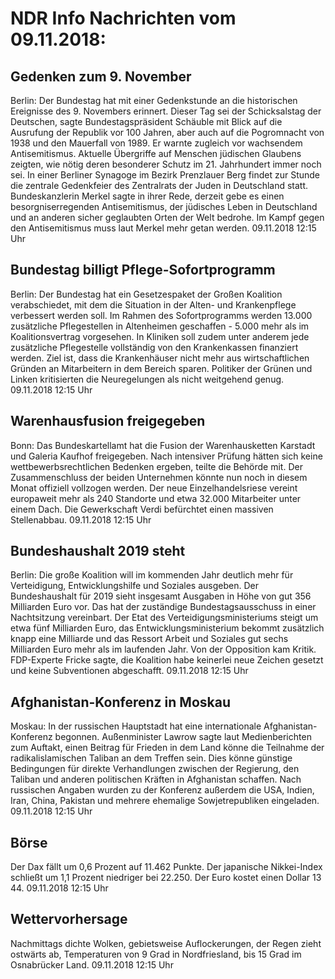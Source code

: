 # NDR Info Nachrichten vom 09.11.2018:


## Gedenken zum 9. November
Berlin: Der Bundestag hat mit einer Gedenkstunde an die historischen Ereignisse des 9. Novembers erinnert. Dieser Tag sei der Schicksalstag der Deutschen, sagte Bundestagspräsident Schäuble mit Blick auf die Ausrufung der Republik vor 100 Jahren, aber auch auf die Pogromnacht von 1938 und den Mauerfall von 1989. Er warnte zugleich vor wachsendem Antisemitismus. Aktuelle Übergriffe auf Menschen jüdischen Glaubens zeigten, wie nötig deren besonderer Schutz im 21. Jahrhundert immer noch sei. In einer Berliner Synagoge im Bezirk Prenzlauer Berg findet zur Stunde die zentrale Gedenkfeier des Zentralrats der Juden in Deutschland statt. Bundeskanzlerin Merkel sagte in ihrer Rede, derzeit gebe es einen besorgniserregenden Antisemitismus, der jüdisches Leben in Deutschland und an anderen sicher geglaubten Orten der Welt bedrohe. Im Kampf gegen den Antisemitismus muss laut Merkel mehr getan werden. 09.11.2018 12:15 Uhr 

## Bundestag billigt Pflege-Sofortprogramm
Berlin: Der Bundestag hat ein Gesetzespaket der Großen Koalition verabschiedet, mit dem die Situation in der Alten- und Krankenpflege verbessert werden soll. Im Rahmen des Sofortprogramms werden 13.000 zusätzliche Pflegestellen in Altenheimen geschaffen - 5.000 mehr als im Koalitionsvertrag vorgesehen. In Kliniken soll zudem unter anderem jede zusätzliche Pflegestelle vollständig von den Krankenkassen finanziert werden. Ziel ist, dass die Krankenhäuser nicht mehr aus wirtschaftlichen Gründen an Mitarbeitern in dem Bereich sparen. Politiker der Grünen und Linken kritisierten die Neuregelungen als nicht weitgehend genug. 09.11.2018 12:15 Uhr 

## Warenhausfusion freigegeben
Bonn: Das Bundeskartellamt hat die Fusion der Warenhausketten Karstadt und Galeria Kaufhof freigegeben. Nach intensiver Prüfung hätten sich keine wettbewerbsrechtlichen Bedenken ergeben, teilte die Behörde mit. Der Zusammenschluss der beiden Unternehmen könnte nun noch in diesem Monat offiziell vollzogen werden. Der neue Einzelhandelsriese vereint europaweit mehr als 240 Standorte und etwa 32.000 Mitarbeiter unter einem Dach. Die Gewerkschaft Verdi befürchtet einen massiven Stellenabbau. 09.11.2018 12:15 Uhr 

## Bundeshaushalt 2019 steht
Berlin:	Die große Koalition will im kommenden Jahr deutlich mehr für Verteidigung, Entwicklungshilfe und Soziales ausgeben. Der Bundeshaushalt für 2019 sieht insgesamt Ausgaben in Höhe von gut 356 Milliarden Euro vor. Das hat der zuständige Bundestagsausschuss in einer Nachtsitzung vereinbart. Der Etat des Verteidigungsministeriums steigt um etwa fünf Milliarden Euro, das Entwicklungsministerium bekommt zusätzlich knapp eine Milliarde und das Ressort Arbeit und Soziales gut sechs Milliarden Euro mehr als im laufenden Jahr. Von der Opposition kam Kritik. FDP-Experte Fricke sagte, die Koalition habe keinerlei neue Zeichen gesetzt und keine Subventionen abgeschafft. 09.11.2018 12:15 Uhr 

## Afghanistan-Konferenz in Moskau
Moskau: In der russischen Hauptstadt hat eine internationale Afghanistan-Konferenz begonnen. Außenminister Lawrow sagte laut Medienberichten zum Auftakt, einen Beitrag für Frieden in dem Land könne die Teilnahme der radikalislamischen Taliban an dem Treffen sein. Dies könne günstige Bedingungen für direkte Verhandlungen zwischen der Regierung, den Taliban und anderen politischen Kräften in Afghanistan schaffen. Nach russischen Angaben wurden zu der Konferenz außerdem die USA, Indien, Iran, China, Pakistan und mehrere ehemalige Sowjetrepubliken eingeladen. 09.11.2018 12:15 Uhr 

## Börse
Der Dax fällt um 0,6 Prozent auf 11.462 Punkte. Der japanische Nikkei-Index schließt um  1,1  Prozent niedriger bei  22.250. Der Euro kostet einen Dollar 13 44. 09.11.2018 12:15 Uhr 

## Wettervorhersage
Nachmittags dichte Wolken, gebietsweise Auflockerungen, der Regen zieht ostwärts ab, Temperaturen von 9 Grad in Nordfriesland,  bis 15 Grad im Osnabrücker Land. 09.11.2018 12:15 Uhr 
